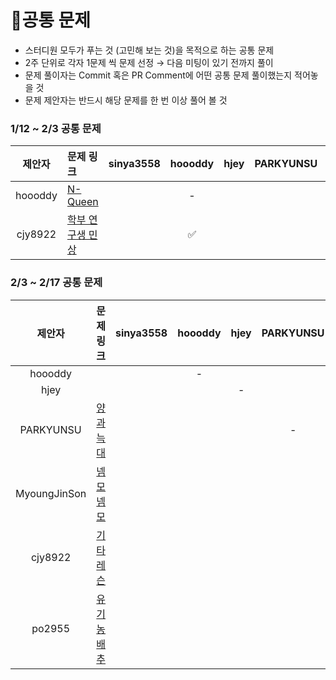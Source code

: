 # 📍공통 문제
- 스터디원 모두가 푸는 것 (고민해 보는 것)을 목적으로 하는 공통 문제
- 2주 단위로 각자 1문제 씩 문제 선정 → 다음 미팅이 있기 전까지 풀이
- 문제 풀이자는 Commit 혹은 PR Comment에 어떤 공통 문제 풀이했는지 적어놓을 것
- 문제 제안자는 반드시 해당 문제를 한 번 이상 풀어 볼 것

### 1/12 ~ 2/3 공통 문제
|제안자|문제 링크|sinya3558|hoooddy|hjey|PARKYUNSU|MyoungJinSon|cjy8922|po2955|
|:-----:|:-----|:---:|:---:|:---:|:---:|:---:|:---:|:---:|
|hoooddy|[N-Queen](https://www.acmicpc.net/problem/9663)||-||||✅||
|cjy8922|[학부 연구생 민상](https://www.acmicpc.net/problem/21922)||✅|||✅|-|✅|

### 2/3 ~ 2/17 공통 문제
|제안자|문제 링크|sinya3558|hoooddy|hjey|PARKYUNSU|MyoungJinSon|cjy8922|po2955|
|:----:|:----:|:---:|:---:|:---:|:---:|:---:|:---:|:---:|
|hoooddy|      ||-||||||
|hjey|         |||-|||||
|PARKYUNSU|[양과 늑대](https://school.programmers.co.kr/learn/courses/30/lessons/92343)||||-||||
|MyoungJinSon|[넴모넴모](https://www.acmicpc.net/problem/14712)|||||-|||
|cjy8922|[기타레슨](https://www.acmicpc.net/problem/2343)||||||-||
|po2955|[유기농 배추](https://www.acmicpc.net/problem/1012)|||||||-|